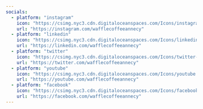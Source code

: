 ```yaml
---
socials:
  - platform: "instagram"
    icon: "https://csimg.nyc3.cdn.digitaloceanspaces.com/Icons/instagram.svg"
    url: "https://instagram.com/wafflecoffeeannecy"
  - platform: "linkedin"
    icon: "https://csimg.nyc3.cdn.digitaloceanspaces.com/Icons/linkedin.svg"
    url: "https://linkedin.com/wafflecoffeeannecy"
  - platform: "twitter"
    icon: "https://csimg.nyc3.cdn.digitaloceanspaces.com/Icons/twitter-white.svg"
    url: "https://twitter.com/wafflecoffeeannecy"
  - platform: "youtube"
    icon: "https://csimg.nyc3.cdn.digitaloceanspaces.com/Icons/youtube.svg"
    url: "https://youtube.com/wafflecoffeeannecy"
  - platform: "facebook"
    icon: "https://csimg.nyc3.cdn.digitaloceanspaces.com/Icons/facebook-white.svg"
    url: "https://facebook.com/wafflecoffeeannecy"
---
```

